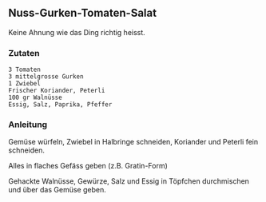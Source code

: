 ## Nuss-Gurken-Tomaten-Salat

Keine Ahnung wie das Ding richtig heisst.

### Zutaten

    3 Tomaten
    3 mittelgrosse Gurken
    1 Zwiebel
    Frischer Koriander, Peterli
    100 gr Walnüsse
    Essig, Salz, Paprika, Pfeffer

### Anleitung

Gemüse würfeln, Zwiebel in Halbringe schneiden, Koriander und Peterli fein schneiden.

Alles in flaches Gefäss geben (z.B. Gratin-Form)

Gehackte Walnüsse, Gewürze, Salz und Essig in Töpfchen durchmischen und über das Gemüse geben.

